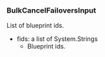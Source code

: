 ### BulkCancelFailoversInput
List of blueprint ids.

- fids: a list of System.Strings
  - Blueprint ids.
